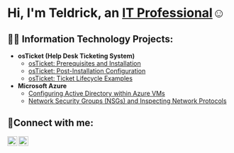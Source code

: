 <h1>Hi, I'm Teldrick, an <a href="https://linkedin.com/in/teldrickmorgan">IT Professional</a>☺</h1>

<h2>👨‍💻 Information Technology Projects:</h2>

- <b>osTicket (Help Desk Ticketing System)</b>
  - [osTicket: Prerequisites and Installation](https://github.com/TeldrickM/osticket-prereqs) 
  - [osTicket: Post-Installation Configuration](https://github.com/TeldrickM/post-install-config)
  - [osTicket: Ticket Lifecycle Examples](https://github.com/TeldrickM/ticket-lifecycle)
- <b>Microsoft Azure</b>
  - [Configuring Active Directory within Azure VMs](https://github.com/TeldrickDMorgan/configure-ad)
  - [Network Security Groups (NSGs) and Inspecting Network Protocols](https://github.com/TeldrickDMorgan/azure-network-protocols)

<h2>🤳Connect with me:</h2>

[<img align="left" alt="Josh | LinkedIn" width="22px" src="https://linkedin.com/in/teldrickmorgan" />][linkedin]
[<img align="left" alt="Josh | Instagram" width="22px" src="https://cdn.jsdelivr.net/npm/simple-icons@v3/icons/instagram.svg" />][instagram]

[instagram]: https://www.instagram.com/teldrickm
[linkedin]: https://linkedin.com/in/teldrickmorgan
